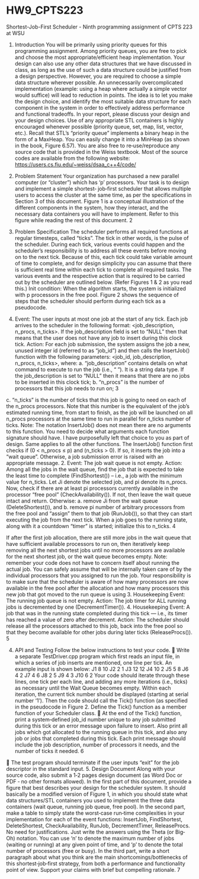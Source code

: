 # HW9_CPTS223
Shortest-Job-First Scheduler - Ninth programming assignment of CPTS 223 at WSU

1. Introduction
You will be primarily using priority queues for this programming assignment. Among priority queues, you are free to pick and choose the most appropriate/efficient heap implementation. Your design can also use any other data structures that we have discussed in class, as long as the use of such a data structure could be justified from a design perspective. However, you are required to choose a simple data structure wherever possible. An unnecessarily overcomplicated implementation (example: using a heap where actually a simple vector would suffice) will lead to reduction in points. The idea is to let you make the design choice, and identify the most suitable data structure for each component in the system in order to effectively address performance and functional tradeoffs. In your report, please discuss your design and your design choices.
Use of any appropriate STL containers is highly encouraged whenever possible (priority queue, set, map, list, vector, etc.). Recall that STL’s “priority queue” implements a binary heap in the form of a MaxHeap. You can easily change it into a MinHeap (as shown in the book, Figure 6.57). You are also free to re‐use/reproduce any source code that is provided in the Weiss textbook. Most of the source codes are available from the following website:
https://users.cs.fiu.edu/~weiss/dsaa_c++4/code/
2. Problem Statement
Your organization has purchased a new parallel computer (or “cluster”) which has ‘p’ processors. Your task is to design and implement a simple shortest‐ job‐first scheduler that allows multiple users to access the cluster at the same time, as per the specifications in Section 3 of this document. Figure 1 is a conceptual illustration of the different components in the system, how they interact, and the necessary data containers you will have to implement. Refer to this figure while reading the rest of this document.
2

3. Problem Specification
The scheduler performs all required functions at regular timesteps, called “ticks”. The tick in other words, is the pulse of the scheduler. During each tick, various events could happen and the scheduler’s responsibility is to address all these events before moving on to the next tick. Because of this, each tick could take variable amount of time to complete, and for design simplicity you can assume that there is sufficient real time within each tick to complete all required tasks. The various events and the respective action that is required to be carried out by the scheduler are outlined below. (Refer Figures 1 & 2 as you read this.)
Init condition: When the algorithm starts, the system is initialized with p processors in the free pool. Figure 2 shows the sequence of steps that the scheduler should perform during each tick as a pseudocode.
1. Event: The user inputs at most one job at the start of any tick. Each job arrives to the scheduler in the following format: <job_description, n_procs, n_ticks>. If the job_description field is set to “NULL” then that means that the user does not have any job to insert during this clock tick.
Action: For each job submission, the system assigns the job a new, unused integer id (referred to as “job_id”) and then calls the InsertJob() function with the following parameters:
<job_id, job_description, n_procs, n_ticks>, where:
a. “job_description” contains details on what command to execute to run the job (i.e., “<program name> <its arguments>”). It is a string data type. If the job_description is set to “NULL” then it means that there are no jobs to be inserted in this clock tick;
b. “n_procs” is the number of processors that this job needs to run on;
 3

c. “n_ticks” is the number of ticks that this job is going to need on each of the n_procs processors. Note that this number is the equivalent of the job’s estimated running time, from start to finish, as the job will be launched on all n_procs processors at the same time to run in parallel for n_ticks number of ticks.
Note: The notation InsertJob() does not mean there are no arguments to this function. You need to decide what arguments each function signature should have. I have purposefully left that choice to you as part of design.
Same applies to all the other functions.
The InsertJob() function first checks if (0 < n_procs ≤ p) and (n_ticks > 0). If so, it inserts the job into a “wait queue”. Otherwise, a job submission error is raised with an appropriate message.
2. Event: The job wait queue is not empty.
Action: Among all the jobs in the wait queue, find the job that is expected to take the least time to complete (FindShortest()) – i.e., a job with the minimum value for n_ticks. Let Ji denote the selected job, and pi denote its n_procs. Now, check if there are at least pi processors currently available in the processor “free pool” (CheckAvailability()). If not, then leave the wait queue intact and return. Otherwise:
a. remove Ji from the wait queue (DeleteShortest()), and
b. remove pi number of arbitrary processors from the free pool and “assign” them to that job (RunJob()), so that they can start executing the job from the next tick. When a job goes to the running state, along with it a countdown “timer” is started; initialize this
to n_ticks.
 4

If after the first job allocation, there are still more jobs in the wait queue that have sufficient available processors to run on, then iteratively keep removing all the next shortest jobs until no more processors are available for the next shortest job, or the wait queue becomes empty.
Note: remember your code does not have to concern itself about running the actual job. You can safely assume that will be internally taken care of by the individual processors that you assigned to run the job. Your responsibility is to make sure that the scheduler is aware of how many processors are now available in the free pool after the allocation and how many processors this new job that got moved to the run queue is using
3. Housekeeping Event: The running job queue is not empty.
Action: The job timer for ALL running jobs is decremented by one
(DecrementTimer()).
4. Housekeeping Event: A job that was in the running state completed during this tick — i.e., its timer has reached a value of zero after decrement.
Action: The scheduler should release all the processors attached to this job, back into the free pool so that they become available for other jobs during later ticks (ReleaseProcs()).
5

4. API and Testing
Follow the below instructions to test your code.
􏰀 Write a separate TestDriver.cpp program which first reads an input file, in which a series of job inserts are mentioned, one line per tick. An example input is shown below:
J1 8 10 J2 2 1 J3 12 12 J4 10 2 J5 5 8 J6 4 2 J7 4 6 J8 2 5 J9 4 3 J10 6 2
Your code should iterate through these lines, one tick per each line, and adding any more iterations (i.e., ticks) as necessary until the Wait Queue becomes empty. Within each iteration, the current tick number should be displayed (starting at serial number ‘1’). Then the code should call the Tick() function (as specified in the pseudocode in Figure 2. Define the Tick() function as a member function of your Scheduler class.
􏰀 At the end of the Tick() function, print a system‐defined job_id number unique to any job submitted during this tick or an error message upon failure to insert. Also print all jobs which got allocated to the running queue in this tick, and also any job or jobs that completed during this tick. Each print message should include the job description, number of processors it needs, and the number of ticks it needed.
6

􏰀 The test program should terminate if the user inputs “exit” for the job descriptor in the standard input.
 5. Design Document
Along with your source code, also submit a 1‐2 pages design document (as Word Doc or PDF ‐ no other formats allowed).
In the first part of this document, provide a figure that best describes your design for the scheduler system. It should basically be a modified version of Figure 1, in which you should state what data structures/STL containers you used to implement the three data containers (wait queue, running job queue, free pool).
In the second part, make a table to simply state the worst‐case run‐time complexities in your implementation for each of the event functions: InsertJob, FindShortest, DeleteShortest, CheckAvailability, RunJob, DecrementTimer, ReleaseProcs. No need for justifications. Just write the answers using the Theta (or Big‐Oh) notation. You can use ‘n’ to denote the maximum number of jobs (waiting or running) at any given point of time, and ‘p’ to denote the total number of processors (free or busy).
In the third part, write a short paragraph about what you think are the main shortcomings/bottlenecks of this shortest‐job‐first strategy, from both a performance and functionality point of view. Support your claims with brief but compelling rationale.
7
